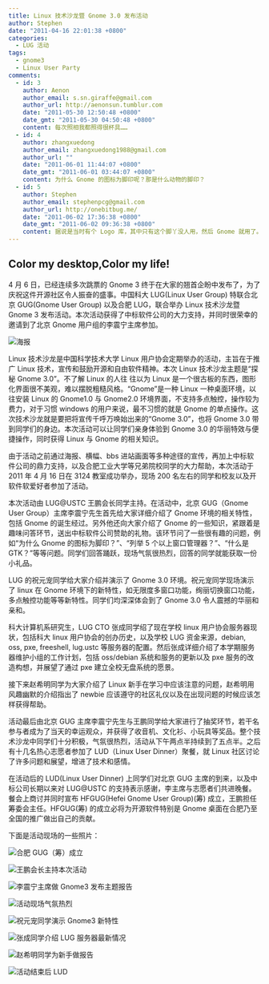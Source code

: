 ```yaml
---
title: Linux 技术沙龙暨 Gnome 3.0 发布活动
author: Stephen
date: "2011-04-16 22:01:38 +0800"
categories:
  - LUG 活动
tags:
  - gnome3
  - Linux User Party
comments:
  - id: 3
    author: Aenon
    author_email: s.sn.giraffe@gmail.com
    author_url: http://aenonsun.tumblur.com
    date: "2011-05-30 12:50:48 +0800"
    date_gmt: "2011-05-30 04:50:48 +0800"
    content: 每次照相我都照得很杯具……
  - id: 4
    author: zhangxuedong
    author_email: zhangxuedong1988@gmail.com
    author_url: ""
    date: "2011-06-01 11:44:07 +0800"
    date_gmt: "2011-06-01 03:44:07 +0800"
    content: 为什么 Gnome 的图标为脚印呢？那是什么动物的脚印？
  - id: 5
    author: Stephen
    author_email: stephenpcg@gmail.com
    author_url: http://onebitbug.me/
    date: "2011-06-02 17:36:38 +0800"
    date_gmt: "2011-06-02 09:36:38 +0800"
    content: 据说是当时有个 Logo 库，其中只有这个脚丫没人用，然后 Gnome 就用了。这个脚丫也正好是"G"的样子。
---
```


## Color my desktop,Color my life!

4 月 6 日，已经连续多次跳票的 Gnome 3 终于在大家的翘首企盼中发布了，为了庆祝这件开源社区令人振奋的盛事。中国科大 LUG(Linux User Group) 特联合北京 GUG(Gnome User Group) 以及合肥 LUG，联合举办 Linux 技术沙龙暨 Gnome 3 发布活动。本次活动获得了中标软件公司的大力支持，并同时很荣幸的邀请到了北京 Gnome 用户组的李震宁主席参加。

![海报](https://ftp.lug.ustc.edu.cn/wp-content/gallery/gnome3-launch-party_1/poster.jpg)

Linux 技术沙龙是中国科学技术大学 Linux 用户协会定期举办的活动，主旨在于推广 Linux 技术，宣传和鼓励开源和自由软件精神。本次 Linux 技术沙龙主题是“探秘 Gnome 3.0”。不了解 Linux 的人往 往以为 Linux 是一个很古板的东西，图形化界面很不美观，难以摆脱粗糙风格。“Gnome”是一种 Linux 一种桌面环境，以往安装 Linux 的 Gnome1.0 与 Gnome2.0 环境界面，不支持多点触控，操作较为费力，对于习惯 windows 的用户来说，最不习惯的就是 Gnome 的单点操作。这次技术沙龙就是要把将宣传千呼万唤始出来的“Gnome 3.0”，也将 Gnome 3.0 带到同学们的身边。本次活动可以让同学们亲身体验到 Gnome 3.0 的华丽特效与便捷操作，同时获得 Linux 与 Gnome 的相关知识。

由于活动之前通过海报、横幅、bbs 进站画面等多种途径的宣传，再加上中标软件公司的鼎力支持，以及合肥工业大学等兄弟院校同学的大力帮助，本次活动于 2011 年 4 月 16 日在 3124 教室成功举办，现场 200 名左右的同学和校友以及开软件软爱好者参加了活动。

本次活动由 LUG@USTC 王鹏会长同学主持。在活动中，北京 GUG（Gnome User Group）主席李震宁先生首先给大家详细介绍了 Gnome 环境的相关特性，包括 Gnome 的诞生经过。另外他还向大家介绍了 Gnome 的一些知识，紧跟着是趣味问答环节，送出中标软件公司赞助的礼物。该环节问了一些很有趣的问题，例如“为什么 Gnome 的图标为脚印？”、“列举 5 个以上窗口管理器？”、“什么是 GTK？”等等问题。同学们回答踊跃，现场气氛很热烈，回答的同学就能获取一份小礼品。

LUG 的祝元宠同学给大家介绍并演示了 Gnome 3.0 环境。祝元宠同学现场演示了 linux 在 Gnome 环境下的新特性，如无限度多窗口功能，绚丽切换窗口功能，多点触控功能等等新特性。同学们均深深体会到了 Gnome 3.0 令人震撼的华丽和亲和。

科大计算机系研究生，LUG CTO 张成同学绍了现在学校 linux 用户协会服务器现状，包括科大 linux 用户协会的创办历史，以及学校 LUG 资金来源，debian, oss, pxe, freeshell, lug.ustc 等服务器的配置。然后张成详细介绍了本学期服务器维护小组的工作计划，包括 oss/debian 系统和服务的更新以及 pxe 服务的改造构想，并展望了通过 pxe 建立全校无盘系统的愿景。

接下来赵希明同学为大家介绍了 Linux 新手在学习中应该注意的问题，赵希明用风趣幽默的介绍指出了 newbie 应该遵守的社区礼仪以及在出现问题的时候应该怎样获得帮助。

活动最后由北京 GUG 主席李震宁先生与王鹏同学给大家进行了抽奖环节，若干名参与者成为了当天的幸运观众，并获得了收音机、文化衫、小玩具等奖品。整个技术沙龙中同学们十分积极，气氛很热烈，活动从下午两点半持续到了五点半。之后有十几名热心志愿者参加了 LUD（Linux User Dinner）聚餐，就 Linux 社区讨论了许多问题和展望，增进了技术和感情。

在活动后的 LUD(Linux User Dinner) 上同学们对北京 GUG 主席的到来，以及中标公司长期以来对 LUG@USTC 的支持表示感谢，李主席与志愿者们共进晚餐。餐会上商讨并同时宣布 HFGUG(Hefei Gnome User Group)(筹) 成立，王鹏担任筹委会主任。HFGUG(筹) 的成立必将为开源软件特别是 Gnome 桌面在合肥乃至全国的推广做出自己的贡献。

下面是活动现场的一些照片：

![合肥 GUG（筹）成立](https://ftp.lug.ustc.edu.cn/wp-content/gallery/gnome3-launch-party/dscf2688.jpg)

![王鹏会长主持本次活动](https://ftp.lug.ustc.edu.cn/wp-content/gallery/gnome3-launch-party/dscf2690.jpg)

![李震宁主席做 Gnome3 发布主题报告](https://ftp.lug.ustc.edu.cn/wp-content/gallery/gnome3-launch-party/dscf2693.jpg)

![活动现场气氛热烈](https://ftp.lug.ustc.edu.cn/wp-content/gallery/gnome3-launch-party/dscf2696.jpg)

![祝元宠同学演示 Gnome3 新特性](https://ftp.lug.ustc.edu.cn/wp-content/gallery/gnome3-launch-party/dscf2698.jpg)

![张成同学介绍 LUG 服务器最新情况](https://ftp.lug.ustc.edu.cn/wp-content/gallery/gnome3-launch-party/dscf2704.jpg)

![赵希明同学为新手做报告](https://ftp.lug.ustc.edu.cn/wp-content/gallery/gnome3-launch-party/dscf2707.jpg)

![活动结束后 LUD](https://ftp.lug.ustc.edu.cn/wp-content/gallery/linux%e6%8a%80%e6%9c%af%e6%b2%99%e9%be%99%e6%9a%a8gnome-3-0%e5%8f%91%e5%b8%83%e6%b4%bb%e5%8a%a8/dscf2713_0.jpg)
